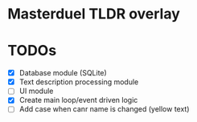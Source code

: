 # Masterduel TLDR overlay

# TODOs
- [x] Database module (SQLite)
- [X] Text description processing module
- [ ] UI module
- [x] Create main loop/event driven logic
- [ ] Add case when canr name is changed (yellow text)
